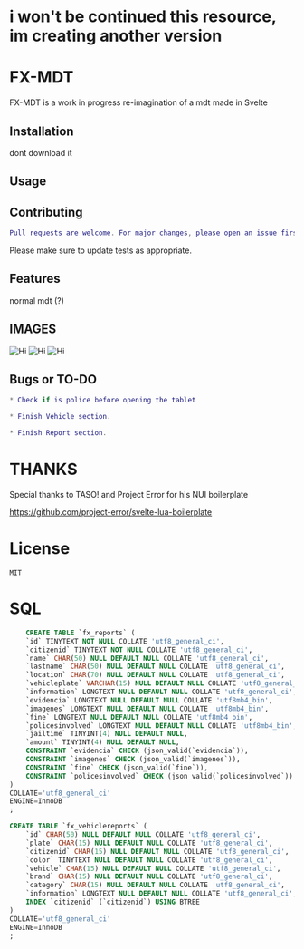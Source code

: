 # i won't be continued this resource, im creating another version

# FX-MDT

FX-MDT is a work in progress re-imagination of a mdt made in Svelte



## Installation

dont download it 

## Usage


## Contributing
```lua
Pull requests are welcome. For major changes, please open an issue first to discuss what you would like to change.
```

Please make sure to update tests as appropriate.

## Features

normal mdt (?)

## IMAGES

![Hi](https://image.prntscr.com/image/K9IGW_uHRCe1JHfF4j3zvw.png)
![Hi](https://image.prntscr.com/image/2F2kSWJqRl2DncrG7IvDSg.png)
![Hi](https://image.prntscr.com/image/yNWXjyUVRmmXHebAu7XgSA.png)

## Bugs or TO-DO

```lua
* Check if is police before opening the tablet

* Finish Vehicle section.

* Finish Report section.
```
# THANKS

Special thanks to TASO! and Project Error for his NUI boilerplate

  https://github.com/project-error/svelte-lua-boilerplate


# License

	MIT


# SQL

```sql
	CREATE TABLE `fx_reports` (
	`id` TINYTEXT NOT NULL COLLATE 'utf8_general_ci',
	`citizenid` TINYTEXT NOT NULL COLLATE 'utf8_general_ci',
	`name` CHAR(50) NULL DEFAULT NULL COLLATE 'utf8_general_ci',
	`lastname` CHAR(50) NULL DEFAULT NULL COLLATE 'utf8_general_ci',
	`location` CHAR(70) NULL DEFAULT NULL COLLATE 'utf8_general_ci',
	`vehicleplate` VARCHAR(15) NULL DEFAULT NULL COLLATE 'utf8_general_ci',
	`information` LONGTEXT NULL DEFAULT NULL COLLATE 'utf8_general_ci',
	`evidencia` LONGTEXT NULL DEFAULT NULL COLLATE 'utf8mb4_bin',
	`imagenes` LONGTEXT NULL DEFAULT NULL COLLATE 'utf8mb4_bin',
	`fine` LONGTEXT NULL DEFAULT NULL COLLATE 'utf8mb4_bin',
	`policesinvolved` LONGTEXT NULL DEFAULT NULL COLLATE 'utf8mb4_bin',
	`jailtime` TINYINT(4) NULL DEFAULT NULL,
	`amount` TINYINT(4) NULL DEFAULT NULL,
	CONSTRAINT `evidencia` CHECK (json_valid(`evidencia`)),
	CONSTRAINT `imagenes` CHECK (json_valid(`imagenes`)),
	CONSTRAINT `fine` CHECK (json_valid(`fine`)),
	CONSTRAINT `policesinvolved` CHECK (json_valid(`policesinvolved`))
)
COLLATE='utf8_general_ci'
ENGINE=InnoDB
;

```

```sql
CREATE TABLE `fx_vehiclereports` (
	`id` CHAR(50) NULL DEFAULT NULL COLLATE 'utf8_general_ci',
	`plate` CHAR(15) NULL DEFAULT NULL COLLATE 'utf8_general_ci',
	`citizenid` CHAR(15) NULL DEFAULT NULL COLLATE 'utf8_general_ci',
	`color` TINYTEXT NULL DEFAULT NULL COLLATE 'utf8_general_ci',
	`vehicle` CHAR(15) NULL DEFAULT NULL COLLATE 'utf8_general_ci',
	`brand` CHAR(15) NULL DEFAULT NULL COLLATE 'utf8_general_ci',
	`category` CHAR(15) NULL DEFAULT NULL COLLATE 'utf8_general_ci',
	`information` LONGTEXT NULL DEFAULT NULL COLLATE 'utf8_general_ci',
	INDEX `citizenid` (`citizenid`) USING BTREE
)
COLLATE='utf8_general_ci'
ENGINE=InnoDB
;

```
